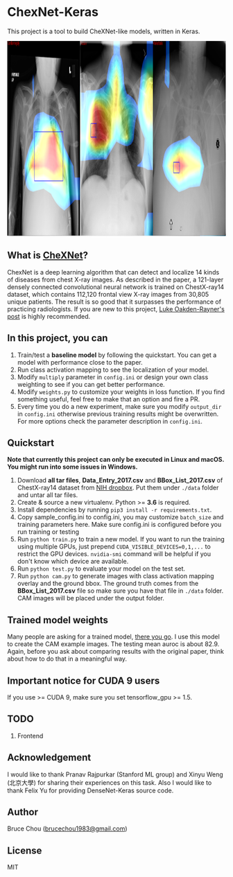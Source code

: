 # ChexNet-Keras
This project is a tool to build CheXNet-like models, written in Keras.

<img width="1350" height="450" src="cam_example.png" alt="CAM example image"/>

## What is [CheXNet](https://arxiv.org/pdf/1711.05225.pdf)?
ChexNet is a deep learning algorithm that can detect and localize 14 kinds of diseases from chest X-ray images. As described in the paper, a 121-layer densely connected convolutional neural network is trained on ChestX-ray14 dataset, which contains 112,120 frontal view X-ray images from 30,805 unique patients. The result is so good that it surpasses the performance of practicing radiologists. If you are new to this project, [Luke Oakden-Rayner's post](https://lukeoakdenrayner.wordpress.com/2017/12/18/the-chestxray14-dataset-problems/) is highly recommended.

## In this project, you can
1. Train/test a **baseline model** by following the quickstart. You can get a model with performance close to the paper.
2. Run class activation mapping to see the localization of your model.
3. Modify `multiply` parameter in `config.ini` or design your own class weighting to see if you can get better performance.
4. Modify `weights.py` to customize your weights in loss function. If you find something useful, feel free to make that an option and fire a PR.
5. Every time you do a new experiment, make sure you modify `output_dir` in `config.ini` otherwise previous training results might be overwritten. For more options check the parameter description in `config.ini`.

## Quickstart
**Note that currently this project can only be executed in Linux and macOS. You might run into some issues in Windows.**
1. Download **all tar files**, **Data_Entry_2017.csv** and **BBox_List_2017.csv** of ChestX-ray14 dataset from [NIH dropbox](https://nihcc.app.box.com/v/ChestXray-NIHCC). Put them under `./data` folder and untar all tar files.
2. Create & source a new virtualenv. Python >= **3.6** is required.
3. Install dependencies by running `pip3 install -r requirements.txt`.
4. Copy sample_config.ini to config.ini, you may customize `batch_size` and training parameters here. Make sure config.ini is configured before you run training or testing
5. Run `python train.py` to train a new model. If you want to run the training using multiple GPUs, just prepend `CUDA_VISIBLE_DEVICES=0,1,...` to restrict the GPU devices. `nvidia-smi` command will be helpful if you don't know which device are available.
6. Run `python test.py` to evaluate your model on the test set.
7. Run `python cam.py` to generate images with class activation mapping overlay and the ground bbox. The ground truth comes from the **BBox_List_2017.csv** file so make sure you have that file in `./data` folder. CAM images will be placed under the output folder.

## Trained model weights
Many people are asking for a trained model, [there you go](https://drive.google.com/open?id=19BllaOvs2x5PLV_vlWMy4i8LapLb2j6b). I use this model to create the CAM example images. The testing mean auroc is about 82.9. Again, before you ask about comparing results with the original paper, think about how to do that in a meaningful way.

## Important notice for CUDA 9 users
If you use >= CUDA 9, make sure you set tensorflow_gpu >= 1.5.

## TODO
1. Frontend

## Acknowledgement
I would like to thank Pranav Rajpurkar (Stanford ML group) and Xinyu Weng (北京大學) for sharing their experiences on this task. Also I would like to thank Felix Yu for providing DenseNet-Keras source code.

## Author
Bruce Chou (brucechou1983@gmail.com)

## License
MIT

